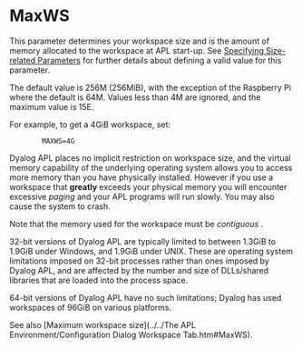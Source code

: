 # MaxWS

This parameter determines your workspace size and is the amount of memory allocated to the workspace at APL start-up. See [Specifying Size-related Parameters](../configuration-parameters.md) for further details about defining a valid value for this parameter.

The default value is 256M (256MiB), with the exception of the Raspberry Pi where the default is 64M. Values less than 4M are ignored, and the maximum value is 15E.

For example, to get a 4GiB workspace, set:
```apl
        MAXWS=4G
```

Dyalog APL places no implicit restriction on workspace size, and the virtual memory capability of the underlying operating system allows you to access more memory than you have physically installed. However if you use a workspace that **greatly** exceeds your physical memory you will encounter excessive *paging* and your APL programs will run slowly. You may also cause the system to crash.

Note that the memory used for the workspace must be *contiguous* .

32-bit versions of Dyalog APL are typically limited to between 1.3GiB to 1.9GiB under Windows, and 1.9GiB under UNIX. These are operating system limitations imposed on 32-bit processes rather than ones imposed by Dyalog APL, and are affected by the number and size of DLLs/shared libraries that are loaded into the process space.

64-bit versions of Dyalog APL have no such limitations; Dyalog has used workspaces of 96GiB on various platforms.

See also [Maximum workspace size](../../The APL Environment/Configuration Dialog Workspace Tab.htm#MaxWS).
